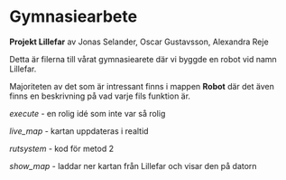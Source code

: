 # Gymnasiearbete

**Projekt Lillefar**
av Jonas Selander, Oscar Gustavsson, Alexandra Reje

Detta är filerna till vårat gymnasiearete där vi byggde en robot vid namn Lillefar. 

Majoriteten av det som är intressant finns i mappen **Robot** där det även finns en beskrivning på vad varje fils funktion är.

*execute* - en rolig idé som inte var så rolig

*live_map* - kartan uppdateras i realtid

*rutsystem* - kod för metod 2

*show_map* - laddar ner kartan från Lillefar och visar den på datorn
